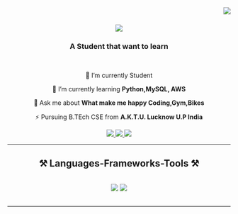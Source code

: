 <img align="right" src="https://visitor-badge.laobi.icu/badge?page_id=salesp07.salesp07" />

<h1 align="center">
    <img src="https://readme-typing-svg.herokuapp.com/?font=Righteous&size=35&center=true&vCenter=true&width=500&height=70&duration=4000&lines=Hello+Visitor+👋;+I'm+Prashant+Kumar!;" />
</h1>

<h3 align="center">A Student that want to learn</h3>

<br/>

<div align="center">
 
 🔭 I’m currently Student
 
 🌱 I’m currently learning **Python,MySQL, AWS**

💬 Ask me about **What make me happy Coding,Gym,Bikes**

⚡ Pursuing B.TEch CSE from **A.K.T.U. Lucknow U.P India**

 </div>
 
<div align="center"> 
  <a href="mailto:prasthant@gmail.com">
    <img src="https://img.shields.io/badge/Gmail-333333?style=for-the-badge&logo=gmail&logoColor=red" />
  </a>
  <a href="https://www.instagram.com/hyprashu/" target="_blank">
    <img src="https://img.shields.io/badge/LinkedIn-0077B5?style=for-the-badge&logo=linkedin&logoColor=white" target="_blank" />
  </a>
  <a href="https://prasthantgp.github.io" target="_blank">
     <img src="https://img.shields.io/badge/Instagram-E4405F?style=for-the-badge&logo=instagram&logoColor=white" target="_blank" /> <!-- sqlite, safari, google-chrome are other good icon options -->
  </a>
</div>

 <hr/>
 
<h2 align="center">⚒️ Languages-Frameworks-Tools ⚒️</h2>
<br/>
<div align="center">
    <img src="https://skillicons.dev/icons?i=react,html,css,vscode,github,,,git,r" />
    <img src="https://skillicons.dev/icons?i=nodejs,python,javascript,express,,mongodb,c,java,nextjs,mysql,flask" /><br>
</div>

<br/>
<hr/>


<br/>
